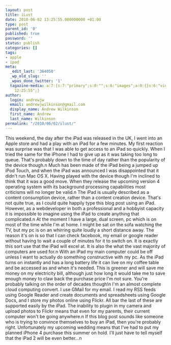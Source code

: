 ```yaml
---
layout: post
title: iLust
date: 2010-06-02 13:25:55.000000000 +01:00
type: post
parent_id: '0'
published: true
password: ''
status: publish
categories: []
tags:
- apple
- ipad
meta:
  _edit_last: '364050'
  _wp_old_slug: ''
  _wpas_done_twitter: '1'
  tagazine-media: a:7:{s:7:"primary";s:0:"";s:6:"images";a:0:{}s:6:"videos";a:0:{}s:11:"image_count";s:1:"0";s:6:"author";s:6:"364050";s:7:"blog_id";s:7:"4895947";s:9:"mod_stamp";s:19:"2010-06-02
    12:25:55";}
author:
  login: andrewjw
  email: andrewjwilkinson@gmail.com
  display_name: Andrew Wilkinson
  first_name: Andrew
  last_name: Wilkinson
permalink: "/2010/06/02/ilust/"
---
```

This weekend, the day after the iPad was released in the UK, I went into an Apple store and had a play with an iPad for a few minutes. My first reaction was surprise was that I was able to get access to an iPad so quickly. When I tried the same for the iPhone I had to give up as it was taking too long to queue. That's probably down to the time of day rather than the popularity of the device though.n
Much has been made of the iPad being a jumped up iPod Touch, and when the iPad was announced I was disappointed that it didn't run Mac OS X. Having played with the device though I'm inclined to think that it was a good move. When they release the upcoming version 4 operating system with its background processing capabilities most criticisms will no longer be valid.n
The iPad is usually described as a content consumption device, rather than a content creation device. That's not quite true, as I could quite happily type this blog post using an iPad. However, as a webdeveloper in both a professional and a hobbyist capacity it is impossible to imagine using the iPad to create anything that complicated.n
At the moment I have a large, dual screen, pc which is on most of the time while I'm at home. I might be sat on the sofa watching the TV, but my pc is on an whirring quite loudly a short distance away. The reason it's on is so that I can check facebook, my email or google reader without having to wait a couple of minutes for it to switch on. It is exactly this sort use that the iPad will excel at. It is also the what the vast majority of computers are used for.n
With an iPad my main computer could be off unless I want to actually do something constructive with my pc. As the iPad turns on instantly and has a long battery life it can live on my coffee table and be accessed as and when it's needed. This is greener and will save me money on my electricity bill, although just how long it would take me to save enough money to claw back the purchase price I'm not sure. You're probably talking on the order of decades though!n
I'm an almost complete cloud computing convert. I use GMail for my email. I read my RSS feeds using Google Reader and create documents and spreadsheets using Google Docs, and I store my photos online using Flickr. All bar the last of these are supported easily by the iPad. The inability to plugin in my camera and upload photos to Flickr means that even for my parents, their current computer won't be going anywhere.n
If this blog post sounds like someone who is trying to convince themselves to buy an iPad, then you're probably right. Unfortunately my upcoming wedding means that I've had to put my planned iPhone 4 purchase this summer on hold. I'll just have to tell myself that the iPad 2 will be even better...n
